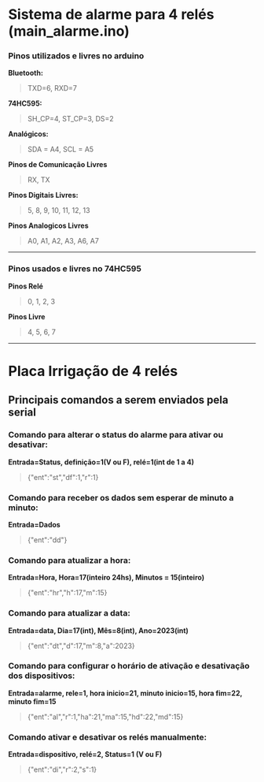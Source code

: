 # Sistema de alarme para 4 relés (main_alarme.ino)

### Pinos utilizados e livres no arduino

**Bluetooth:** 
>TXD=6, RXD=7

**74HC595:** 
>SH_CP=4, ST_CP=3, DS=2

**Analógicos:** 
>SDA = A4, SCL = A5

**Pinos de Comunicação Livres** 
>RX, TX

**Pinos Digitais Livres:** 
>5, 8, 9, 10, 11, 12, 13

**Pinos Analogicos Livres** 
>A0, A1, A2, A3, A6, A7

___________________________________________________________

### Pinos usados e livres no 74HC595

**Pinos Relé**
>0, 1, 2, 3

**Pinos Livre**
>4, 5, 6, 7

___________________________________________________________

# Placa Irrigação de 4 relés

## Principais comandos a serem enviados pela serial

### Comando para alterar o status do alarme para ativar ou desativar:

**Entrada=Status, definição=1(V ou F), relé=1(int de 1 a 4)**

>{"ent":"st","df":1,"r":1}

### Comando para receber os dados sem esperar de minuto a minuto:

**Entrada=Dados**

>{"ent":"dd"}

### Comando para atualizar a hora:

**Entrada=Hora, Hora=17(inteiro 24hs), Minutos = 15(inteiro)**

>{"ent":"hr","h":17,"m":15}

### Comando para atualizar a data:

**Entrada=data, Dia=17(int), Mês=8(int), Ano=2023(int)**

>{"ent":"dt","d":17,"m":8,"a":2023}

### Comando para configurar o horário de ativação e desativação dos dispositivos:

**Entrada=alarme, rele=1, hora inicio=21, minuto inicio=15, hora fim=22, minuto fim=15**

>{"ent":"al","r":1,"ha":21,"ma":15,"hd":22,"md":15}

### Comando ativar e desativar os relés manualmente:

**Entrada=dispositivo, relé=2, Status=1 (V ou F)**

>{"ent":"di","r":2,"s":1}
